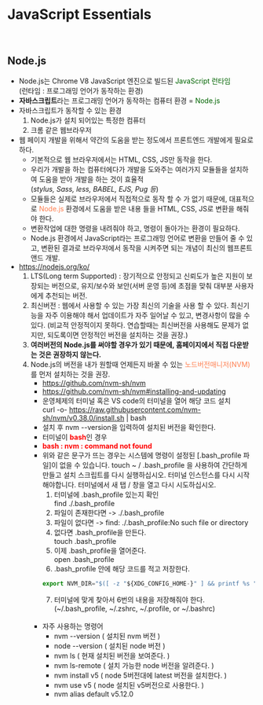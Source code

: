 # JavaScript Essentials
<br/>

## Node.js
- Node.js는 Chrome V8 JavaScript 엔진으로 빌드된 <span style='color: darkgreen'>JavaScript 런타임</span>
<br>(런타임 : 프로그래밍 언어가 동작하는 환경)
- **자바스크립트**라는 프로그래밍 언어가 동작하는 컴퓨터 환경 = <span style='color: darkgreen'>Node.js</span>
- 자바스크립트가 동작할 수 있는 환경
    1. Node.js가 설치 되어있는 특정한 컴퓨터 
    2. 크롬 같은 웹브라우저
- 웹 페이지 개발을 위해서 약간의 도움을 받는 정도에서 프론트엔드 개발에게 필요로 하다.
    - 기본적으로 웹 브라우저에서는 HTML, CSS, JS만 동작을 한다.
    - 우리가 개발을 하는 컴퓨터에다가 개발을 도와주는 여러가지 모듈들을 설치하여 도움을 받아 개발을 하는 것이 효율적<br/> 
    (_stylus, Sass, less, BABEL, EJS, Pug 등_)
    - 모듈들은 실제로 브라우저에서 직접적으로 동작 할 수 가 없기 때문에, 대표적으로 <span style='color: coral'>Node.js</span> 환경에서 도움을 받은 내용 들을 HTML, CSS, JS로 변환을 해줘야 한다. 
    - 변환작업에 대한 명령을 내려줘야 하고, 명령이 돌아가는 환경이 필요하다. 
    - Node.js 환경에서 JavaScript라는 프로그래밍 언어로 변환을 만들어 줄 수 있고, 변환된 결과로 브라우저에서 동작을 시켜주면 되는 개념이 최신의 웹프론트앤드 개발. 
- https://nodejs.org/ko/
    1. LTS(Long term Supported) : 장기적으로 안정되고 신뢰도가 높은 지원이 보장되는 버전으로, 유지/보수와 보안(서버 운영 등)에 초점을 맞춰 대부분 사용자에게 추천되는 버전.
    2. 최신버전 : 웹에서 사용할 수 있는 가장 최신의 기술을 사용 할 수 있다. 최신기능을 자주 이용해야 해서 업데이트가 자주 일어날 수 있고, 변경사항이 많을 수 있다. (비교적 안정적이지 못하다. 연습할때는 최신버전을 사용해도 문제가 없지만, 되도록이면 안정적인 버전을 설치하는 것을 권장.)
    3. **여러버전의 Node.js를 써야할 경우가 있기 때문에, 홈페이지에서 직접 다운받는 것은 권장하지 않는다.**
    4. Node.js의 버전을 내가 원할때 언제든지 바꿀 수 있는 <span style='color: coral'>노드버전매니저(NVM)</span>를 먼저 설치하는 것을 권장.
        * https://github.com/nvm-sh/nvm
        * https://github.com/nvm-sh/nvm#installing-and-updating
        * 운영체제의 터미널 혹은 VS code의 터미널을 열어 해당 코드 설치<br/>
          curl -o- https://raw.githubusercontent.com/nvm-sh/nvm/v0.38.0/install.sh | bash
        * 설치 후 nvm --version을 입력하여 설치된 버전을 확인한다. 
        * 터미널이 <strong style='color: red'>bash</strong>인 경우
        * <strong style='color: red;'>bash : nvm : command not found</strong>
        * 위와 같은 문구가 뜨는 경우는 시스템에 명령이 설정된 [.bash_profile 파일]이 없을 수 있습니다. touch ~ / .bash_profile 을 사용하여 간단하게 만들고 설치 스크립트를 다시 실행하십시오. 터미널 인스턴스를 다시 시작해야합니다. 터미널에서 새 탭 / 창을 열고 다시 시도하십시오.<br/>
            1. 터미널에 .bash_profile 있는지 확인<br/>
            find ./.bash_profile
            2. 파일이 존재한다면 -> ./.bash_profile
            3. 파일이 없다면 -> find: ./.bash_profile:No such file or directory
            4. 없다면 .bash_profile을 만든다.<br/>
            touch .bash_profile
            5. 이제 .bash_profile을 열어준다. <br/>
            open .bash_profile
            6. .bash_profile 안에 해당 코드를 적고 저장한다. 
            ```javascript
            export NVM_DIR="$([ -z "${XDG_CONFIG_HOME-}" ] && printf %s "${HOME}/.nvm" || printf %s "${XDG_CONFIG_HOME}/nvm")" [ -s "$NVM_DIR/nvm.sh" ] && \. "$NVM_DIR/nvm.sh" # This loads nvm
            ```
            7. 터미널에 맞게 찾아서 6번의 내용을 저장해줘야 한다. (~/.bash_profile, ~/.zshrc, ~/.profile, or ~/.bashrc) 
            <br/></br>
        * 자주 사용하는 명령어
            - nvm --version   ( 설치된 nvm 버전 )
            - node --version  ( 설치된 node 버전 )
            - nvm ls  ( 현재 설치된 버전을 보여준다. )
            - nvm ls-remote ( 설치 가능한  node 버전을 알려준다. )
            - nvm install v5  ( node 5버전대에 latest 버전을 설치한다. )
            - nvm use v5  ( node 설치된 v5버전으로 사용한다. )
            - nvm alias default v5.12.0






